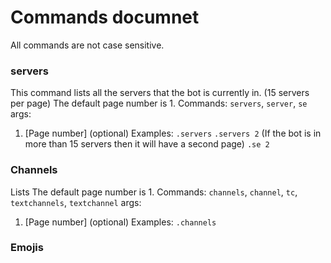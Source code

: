 # Commands documnet

All commands are not case sensitive.

### servers
This command lists all the servers that the bot is currently in. (15 servers per page)
The default page number is 1.
Commands: `servers`, `server`, `se`
args: 
1. [Page number] \(optional\)
Examples:
`.servers`
`.servers 2` (If the bot is in more than 15 servers then it will have a second page)
`.se 2`

### Channels
Lists
The default page number is 1.
Commands: `channels`, `channel`, `tc`, `textchannels`, `textchannel`
args:
1. [Page number] \(optional\)
Examples:
`.channels`

### Emojis
